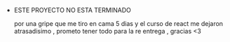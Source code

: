 * ESTE PROYECTO NO ESTA TERMINADO 

    por una gripe que me tiro en cama 5 dias y el curso de react me dejaron atrasadisimo , prometo tener todo para la re entrega , gracias <3
